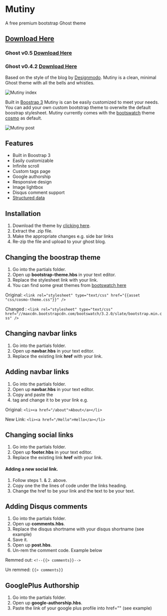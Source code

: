 Mutiny
======

A free premium bootstrap Ghost theme

## [Download Here](https://github.com/mholland1337/Mutiny/releases/latest)

### Ghost v0.5 [Download Here](https://github.com/mholland1337/Mutiny/releases/latest) 
### Ghost v0.4.2 [Download Here](https://github.com/mholland1337/Mutiny/releases/tag/v1.0.0) 

Based on the style of the blog by [Designmodo](http://journal.designmodo.com/). Mutiny is a clean, minimal Ghost theme with all the bells and whistles.

![Mutiny index](https://lh4.googleusercontent.com/WM9YSAkZq_2QBR98wHJki862ZVejJ3QAi4WJT1rOraxp5wyGHJ1NS3HzqupieXuFGk2oBSxPLPGIjw=w1280-h648-rw)

Built in [Boostrap 3](http://getbootstrap.com/) Mutiny is can be easily customized to meet your needs. You can add your own custom bootstrap theme to overwite the default boostrap stylesheet. Mutiny currently comes with the [bootswatch](http://bootswatch.com/) theme [cosmo](http://bootswatch.com/cosmo/) as default.

![Mutiny post](https://lh3.googleusercontent.com/6dEyfaxTAtjzscNgOd6d9cpgFFC_ZHe1W7p8crJNMMieHknbfIQICyxu6OKeg6MhTg0R9VUO0mpT1A=w1280-h648-rw)

## Features
* Built in Boostrap 3
* Easily customizable
* Infinite scroll
* Custom tags page
* Google authorship
* Responsive design
* Image lightbox
* Disqus comment support
* [Structured data](http://www.google.com/webmasters/tools/richsnippets?q=maxholland.me)

## Installation
1. Download the theme by [clicking here](https://github.com/mholland1337/Mutiny/releases/latest).
2. Extract the .zip file.
3. Make the appropriate changes e.g. side bar links
4. Re-zip the file and upload to your ghost blog.

## Changing the boostrap theme
1. Go into the partials folder.
2. Open up **bootstrap-theme.hbs** in your text editor.
3. Replace the stylesheet link with your link.
4. You can find some great themes from [bootswatch here](http://www.bootstrapcdn.com/#bootswatch_tab)

Original:
`<link rel="stylesheet" type="text/css" href="{{asset "css/cosmo-theme.css"}}" />`

Changed :
`<link rel="stylesheet" type="text/css" href="//maxcdn.bootstrapcdn.com/bootswatch/3.2.0/slate/bootstrap.min.css" />`


## Changing navbar links
1. Go into the partials folder.
2. Open up **navbar.hbs** in your text editor.
3. Replace the existing link **href** with your link.

## Adding navbar links
1. Go into the partials folder.
2. Open up **navbar.hbs** in your text editor.
3. Copy and paste the <li> tag and change it to be your link e.g.

Original:
`<li><a href="/about">About</a></li>`

New Link:
`<li><a href="/Hello">Hello</a></li>`

## Changing social links
1. Go into the partials folder.
2. Open up **footer.hbs** in your text editor.
3. Replace the existing link **href** with your link.

#### Adding a new social link.
1. Follow steps 1. & 2. above.
2. Copy one the the lines of code under the links heading.
3. Change the href to be your link and the text to be your text.


## Adding Disqus comments
1. Go into the partials folder.
2. Open up **comments.hbs**.
3. Replace the disqus shortname with your disqus shortname (see example)
4. Save it.
5. Open up **post.hbs**.
6. Un-rem the comment code. Example below

Remmed out:
`<!--{{> comments}}-->`

Un remmed:
`{{> comments}}`

## GooglePlus Authorship
1. Go into the partials folder.
2. Open up **google-authorship.hbs**.
3. Paste the link of your google plus profile into href="" (see example)


